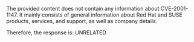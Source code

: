 The provided content does not contain any information about CVE-2001-1147. It mainly consists of general information about Red Hat and SUSE products, services, and support, as well as company details.

Therefore, the response is: UNRELATED